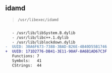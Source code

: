 ## idamd

> `/usr/libexec/idamd`

```diff

   - /usr/lib/libSystem.B.dylib
   - /usr/lib/libc++.1.dylib
   - /usr/lib/liblockdown.dylib
-  UUID: 30A6F673-7388-3BAD-B26E-4B40D55B1746
+  UUID: 171D2776-DB41-3E11-90AF-8A6B1AD67C3F
   Functions: 7
   Symbols:   41
   CStrings:  44

```
